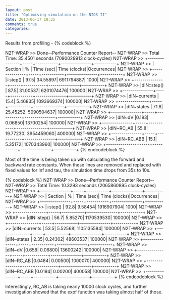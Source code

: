 ```yaml
---
layout: post
title: "Optimising simulation on the NIOS II"
date: 2013-06-17 10:35
comments: true
categories: 
---
```



Results from profiling - 
{% codeblock %}

N2T-WRAP >> Done--Performance Counter Report--
N2T-WRAP >> Total Time: 35.4501 seconds  (7090029913 clock-cycles)
N2T-WRAP >> +---------------+-----+-----------+---------------+-----------+
N2T-WRAP >> | Section       |  %  | Time (sec)|  Time (clocks)|Occurrences|
N2T-WRAP >> +---------------+-----+-----------+---------------+-----------+
N2T-WRAP >> |::step()       | 97.5|   34.55897|     6911794887|       1000|
N2T-WRAP >> +---------------+-----+-----------+---------------+-----------+
N2T-WRAP >> |dIN::step()    | 87.5|   31.00537|     6201074476|     100000|
N2T-WRAP >> +---------------+-----+-----------+---------------+-----------+
N2T-WRAP >> |dIN~currents   | 15.4|    5.46835|     1093669374|     100000|
N2T-WRAP >> +---------------+-----+-----------+---------------+-----------+
N2T-WRAP >> |dIN~states     | 71.8|   25.45252|     5090504637|     100000|
N2T-WRAP >> +---------------+-----+-----------+---------------+-----------+
N2T-WRAP >> |dIN~dV         |0.193|    0.06850|       13700254|     100000|
N2T-WRAP >> +---------------+-----+-----------+---------------+-----------+
N2T-WRAP >> |dIN~RC_AB      | 55.8|   19.77230|     3954459060|     400000|
N2T-WRAP >> +---------------+-----+-----------+---------------+-----------+
N2T-WRAP >> |dIN~RC_ABB     | 15.1|    5.35172|     1070343960|     100000|
N2T-WRAP >> +---------------+-----+-----------+---------------+-----------+
{% endcodeblock %}


Most of the time is being taken up with calculating the forward and backward
rate constants. When these lines are removed and replaced with fixed values for inf and tau, the simulation time drops from  35s to 10s.

{% codeblock %}
N2T-WRAP >> Done--Performance Counter Report--
N2T-WRAP >> Total Time: 10.3293 seconds  (2065860895 clock-cycles)
N2T-WRAP >> +---------------+-----+-----------+---------------+-----------+
N2T-WRAP >> | Section       |  %  | Time (sec)|  Time (clocks)|Occurrences|
N2T-WRAP >> +---------------+-----+-----------+---------------+-----------+
N2T-WRAP >> |::step()       | 92.8|    9.58454|     1916907904|       1000|
N2T-WRAP >> +---------------+-----+-----------+---------------+-----------+
N2T-WRAP >> |dIN::step()    | 56.7|    5.85270|     1170539530|     100000|
N2T-WRAP >> +---------------+-----+-----------+---------------+-----------+
N2T-WRAP >> |dIN~currents   | 53.5|    5.52568|     1105135584|     100000|
N2T-WRAP >> +---------------+-----+-----------+---------------+-----------+
N2T-WRAP >> |dIN~states     | 2.35|    0.24302|       48603537|     100000|
N2T-WRAP >> +---------------+-----+-----------+---------------+-----------+
N2T-WRAP >> |dIN~dV         |0.658|    0.06800|       13600242|     100000|
N2T-WRAP >> +---------------+-----+-----------+---------------+-----------+
N2T-WRAP >> |dIN~RC_AB      |0.0484|    0.00500|        1000070|     400000|
N2T-WRAP >> +---------------+-----+-----------+---------------+-----------+
N2T-WRAP >> |dIN~RC_ABB     |0.0194|    0.00200|         400058|     100000|
N2T-WRAP >> +---------------+-----+-----------+---------------+-----------+
{% endcodeblock %}

Interestingly,  RC_AB is taking nearly 10000 clock cycles, and further investigation showed that the expf function was taking almost half of those.


